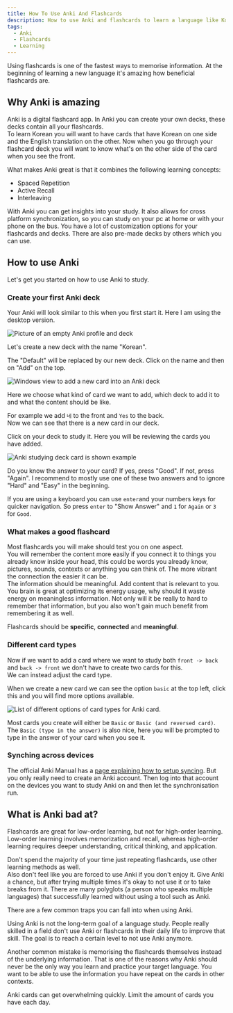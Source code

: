 ```yaml
---
title: How To Use Anki And Flashcards
description: How to use Anki and flashcards to learn a language like Korean.
tags:
  - Anki
  - Flashcards
  - Learning
---
```


Using flashcards is one of the fastest ways to memorise information. At the beginning of learning a new language it's amazing how beneficial flashcards are.

## Why Anki is amazing
Anki is a digital flashcard app. In Anki you can create your own decks, these decks contain all your flashcards.  
To learn Korean you will want to have cards that have Korean on one side and the English translation on the other. Now when you go through your flashcard deck you will want to know what's on the other side of the card when you see the front.

What makes Anki great is that it combines the following learning concepts:
- Spaced Repetition
- Active Recall
- Interleaving

With Anki you can get insights into your study. It also allows for cross platform synchronization, so you can study on your pc at home or with your phone on the bus. You have a lot of customization options for your flashcards and decks. There are also pre-made decks by others which you can use.

## How to use Anki
Let's get you started on how to use Anki to study.

### Create your first Anki deck
Your Anki will look similar to this when you first start it. Here I am using the desktop version.

![Picture of an empty Anki profile and deck](../assets/images/Anki-Empty-Deck.png)

Let's create a new deck with the name "Korean".

The "Default" will be replaced by our new deck. Click on the name and then on "Add" on the top.

![Windows view to add a new card into an Anki deck](../assets/images/Anki-Add-Card-View.png)

Here we choose what kind of card we want to add, which deck to add it to and what the content should be like.

For example we add `네` to the front and `Yes` to the back.  
Now we can see that there is a new card in our deck.

Click on your deck to study it. Here you will be reviewing the cards you have added.

![Anki studying deck card is shown example](../assets/images/Anki-Card-Study-Example.png)

Do you know the answer to your card? If yes, press "Good". If not, press "Again". I recommend to mostly use one of these two answers and to ignore "Hard" and "Easy" in the beginning.

If you are using a keyboard you can use `enter`and your numbers keys for quicker navigation. So press `enter` to "Show Answer" and `1` for `Again` or `3` for `Good`. 

### What makes a good flashcard
Most flashcards you will make should test you on one aspect.  
You will remember the content more easily if you connect it to things you already know inside your head, this could be words you already know, pictures, sounds, contexts or anything you can think of. The more vibrant the connection the easier it can be.  
The information should be meaningful. Add content that is relevant to you. You brain is great at optimizing its energy usage, why should it waste energy on meaningless information. Not only will it be really to hard to remember that information, but you also won't gain much benefit from remembering it as well.

Flashcards should be **specific**, **connected** and **meaningful**.

### Different card types
Now if we want to add a card where we want to study both `front -> back` and `back -> front` we don't have to create two cards for this.  
We can instead adjust the card type.

When we create a new card we can see the option `basic` at the top left, click this and you will find more options available.

![List of different options of card types for Anki card.](../assets/images/Anki-Note-Type-Options.png)

Most cards you create will either be `Basic` or `Basic (and reversed card)`. The `Basic (type in the answer)` is also nice, here you will be prompted to type in the answer of your card when you see it.

### Synching across devices
The official Anki Manual has a [page explaining how to setup syncing](https://docs.ankiweb.net/syncing.html). But you only really need to create an Anki account. Then log into that account on the devices you want to study Anki on and then let the synchronisation run.

## What is Anki bad at?
Flashcards are great for low-order learning, but not for high-order learning. Low-order learning involves memorization and recall, whereas high-order learning requires deeper understanding, critical thinking, and application.

Don't spend the majority of your time just repeating flashcards, use other learning methods as well.  
Also don't feel like you are forced to use Anki if you don't enjoy it. Give Anki a chance, but after trying multiple times it's okay to not use it or to take breaks from it. There are many polyglots (a person who speaks multiple languages) that successfully learned without using a tool such as Anki.

There are a few common traps you can fall into when using Anki.

Using Anki is not the long-term goal of a language study. People really skilled in a field don't use Anki or flashcards in their daily life to improve that skill. The goal is to reach a certain level to not use Anki anymore.

Another common mistake is memorising the flashcards themselves instead of the underlying information. That is one of the reasons why Anki should never be the only way you learn and practice your target language. You want to be able to use the information you have repeat on the cards in other contexts.

Anki cards can get overwhelming quickly. Limit the amount of cards you have each day.